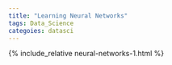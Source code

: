 ```yaml
---
title: "Learning Neural Networks"   
tags: Data_Science
categoies: datasci
---
```


{% include_relative neural-networks-1.html %}

